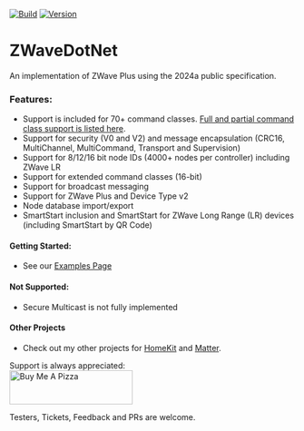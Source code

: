 [![Build](https://github.com/SmartHomeOS/ZWaveDotNet/actions/workflows/dotnet.yml/badge.svg)](https://github.com/SmartHomeOS/ZWaveDotNet/actions/workflows/dotnet.yml)
[![Version](https://img.shields.io/nuget/v/ZWaveDotNet.svg)](https://www.nuget.org/packages/ZWaveDotNet)
# ZWaveDotNet
An implementation of ZWave Plus using the 2024a public specification. 

### Features:
* Support is included for 70+ command classes. [Full and partial command class support is listed here](SupportedCommandClasses.md).
* Support for security (V0 and V2) and message encapsulation (CRC16, MultiChannel, MultiCommand, Transport and Supervision)
* Support for 8/12/16 bit node IDs (4000+ nodes per controller) including ZWave LR
* Support for extended command classes (16-bit)
* Support for broadcast messaging
* Support for ZWave Plus and Device Type v2
* Node database import/export
* SmartStart inclusion and SmartStart for ZWave Long Range (LR) devices (including SmartStart by QR Code)

#### Getting Started:
* See our [Examples Page](Examples.md)

#### Not Supported:
* Secure Multicast is not fully implemented

#### Other Projects
* Check out my other projects for [HomeKit](https://github.com/SmartHomeOS/HomeKitDotNet) and [Matter](https://github.com/SmartHomeOS/MatterDotNet).

Support is always appreciated:<br/><a href="https://www.buymeacoffee.com/jdomnitz" target="_blank"><img src="https://cdn.buymeacoffee.com/buttons/v2/default-red.png" alt="Buy Me A Pizza" style="height: 60px !important;width: 217px !important;" ></a>

Testers, Tickets, Feedback and PRs are welcome.